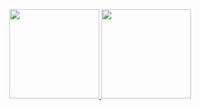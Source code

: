 <!--
**fanlide/fanlide** is a ✨ _special_ ✨ repository because its `README.md` (this file) appears on your GitHub profile.

Here are some ideas to get you started:

- 🔭 I’m currently working on ...
- 🌱 I’m currently learning ...
- 👯 I’m looking to collaborate on ...
- 🤔 I’m looking for help with ...
- 💬 Ask me about ...
- 📫 How to reach me: ...
- 😄 Pronouns: ...
- ⚡ Fun fact: ...
-->
<div>
  <a href="https://github.com/mapleafgo" >
    <img height="160px" art="Mapleafgo's Github Stats" src="https://github-readme-stats.vercel.app/api?username=mapleafgo&show_icons=true&theme=vue-dark&&count_private=true&hide_title=true" />
  </a>
  <a href="https://github.com/mapleafgo" >
    <img height="160px" art="Top Langs" src="https://github-readme-stats.vercel.app/api/top-langs/?username=mapleafgo&layout=compact&hide=&theme=vue-dark" />
  </a>
</div>

